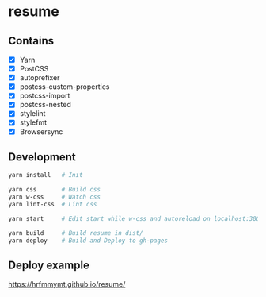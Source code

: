 # resume

## Contains
- [x] Yarn
- [x] PostCSS
 - [x] autoprefixer
 - [x] postcss-custom-properties
 - [x] postcss-import
 - [x] postcss-nested
 - [x] stylelint
 - [x] stylefmt
- [x] Browsersync

## Development

```sh
yarn install   # Init

yarn css       # Build css
yarn w-css     # Watch css
yarn lint-css  # Lint css

yarn start     # Edit start while w-css and autoreload on localhost:3000

yarn build     # Build resume in dist/
yarn deploy    # Build and Deploy to gh-pages
```

## Deploy example
https://hrfmmymt.github.io/resume/
